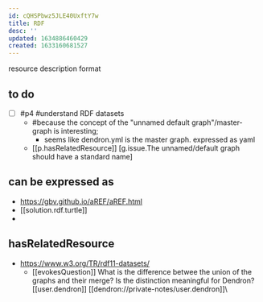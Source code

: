 ```yaml
---
id: cQHSPbwz5JLE40UxftY7w
title: RDF
desc: ''
updated: 1634886460429
created: 1633160681527
---
```


resource description format

## to do

- [ ] #p4 #understand RDF datasets
  - #because the concept of the "unnamed default graph"/master-graph is interesting; 
    - seems like dendron.yml is the master graph. expressed as yaml
  - [[p.hasRelatedResource]] [g.issue.The unnamed/default graph should have a standard name]



## can be expressed as 

- https://gbv.github.io/aREF/aREF.html
- [[solution.rdf.turtle]]
- 
 
## hasRelatedResource

- https://www.w3.org/TR/rdf11-datasets/
  - [[evokesQuestion]] What is the difference betwee the union of the graphs and their merge? Is the distinction meaningful for Dendron? [[user.dendron]] [[dendron://private-notes/user.dendron]]\
